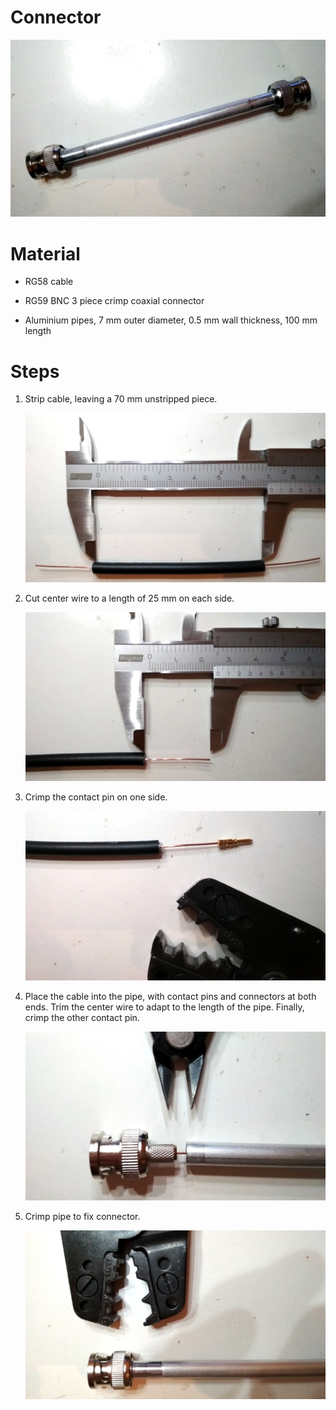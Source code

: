 Connector
=========

![Connector](connector.jpg)


Material
========

  * RG58 cable
  
  * RG59 BNC 3 piece crimp coaxial connector
  
  * Aluminium pipes, 7 mm outer diameter, 0.5 mm wall thickness, 100 mm length


Steps
=====

 1. Strip cable, leaving a 70 mm unstripped piece.
 
    ![Stripped cable](step_1.jpg)
 
 2. Cut center wire to a length of 25 mm on each side.
 
    ![Cut center wire](step_2.jpg)
 
 3. Crimp the contact pin on one side.
 
    ![Crimped contact pin](step_3.jpg)
 
 4. Place the cable into the pipe, with contact pins and connectors at both
    ends. Trim the center wire to adapt to the length of the pipe. Finally,
    crimp the other contact pin.
    
    ![Components sticking out of pipe](step_4.jpg)

 5. Crimp pipe to fix connector.
 
    ![Crimped pipe](step_5.jpg)
